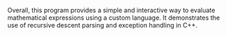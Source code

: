 Overall, this program provides a simple and interactive way to evaluate mathematical expressions using a custom language. 
It demonstrates the use of recursive descent parsing and exception handling in C++.

